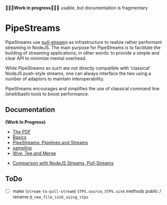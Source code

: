 
🔻🔻🔻**Work in progress**🔻🔻🔻 usable, but documentation is fragmentary



# PipeStreams

PipeStreams use [pull-stream](https://github.com/pull-stream/pull-stream)s as infrastructure to realize
rather performant streaming in NodeJS. The main purpose for PipeStreams is to facilitate the building of
streaming applications; in other words: to provide a simple and clear API to minimize mental overhead.

While PipeStreams as such are not directly compatible with 'classical' NodeJS push-style streams, one can
always interface the two using a number of adaptors to maintain interoperability.

PipeStreams encourages and simplifies the use of classical command line (shell/bash) tools to boost
performance.

## Documentation

**(Work In Progress)**

* [The PDF](./pipestreams-manual/pipestreams-manual.pdf)
* [Basics](./pipestreams-manual/chapter-00-basics.md)
* [PipeStreams: Pipelines and Streams](./pipestreams-manual/chapter-00-intro.md)
* [sampling](./pipestreams-manual/chapter-00-sampling.md)
* [Wye, Tee and Merge](./pipestreams-manual/chapter-00-wye-tee-merge.md)
<!-- * [spawn](./pipestreams-manual/chapter-00-spawn.md) -->
* [Comparison with NodeJS Streams, Pull-Streams](./pipestreams-manual/chapter-00-comparison.md)

## ToDo

* [ ] make (`stream-to-pull-stream`) `STPS.source`, `STPS.sink` methods public / rename
  `@_new_file_sink_using_stps`

